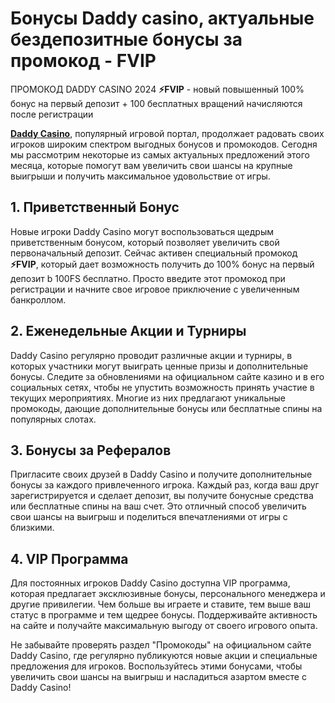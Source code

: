 # Бонусы Daddy casino, актуальные бездепозитные бонусы за промокод - FVIP

ПРОМОКОД DADDY CASINO 2024 **⚡️FVIP** - новый повышенный 100% бонус на первый депозит + 100 бесплатных вращений начисляются после регистрации

**[Daddy Casino](https://linksc.ru/daddy_fvip)**, популярный игровой портал, продолжает радовать своих игроков широким спектром выгодных бонусов и промокодов. Сегодня мы рассмотрим некоторые из самых актуальных предложений этого месяца, которые помогут вам увеличить свои шансы на крупные выигрыши и получить максимальное удовольствие от игры.

## 1. Приветственный Бонус

Новые игроки Daddy Casino могут воспользоваться щедрым приветственным бонусом, который позволяет увеличить свой первоначальный депозит. Сейчас активен специальный промокод **⚡️FVIP**, который дает возможность получить до 100% бонус на первый депозит b 100FS бесплатно. Просто введите этот промокод при регистрации и начните свое игровое приключение с увеличенным банкроллом.

## 2. Еженедельные Акции и Турниры

Daddy Casino регулярно проводит различные акции и турниры, в которых участники могут выиграть ценные призы и дополнительные бонусы. Следите за обновлениями на официальном сайте казино и в его социальных сетях, чтобы не упустить возможность принять участие в текущих мероприятиях. Многие из них предлагают уникальные промокоды, дающие дополнительные бонусы или бесплатные спины на популярных слотах.

## 3. Бонусы за Рефералов

Пригласите своих друзей в Daddy Casino и получите дополнительные бонусы за каждого привлеченного игрока. Каждый раз, когда ваш друг зарегистрируется и сделает депозит, вы получите бонусные средства или бесплатные спины на ваш счет. Это отличный способ увеличить свои шансы на выигрыш и поделиться впечатлениями от игры с близкими.

## 4. VIP Программа

Для постоянных игроков Daddy Casino доступна VIP программа, которая предлагает эксклюзивные бонусы, персонального менеджера и другие привилегии. Чем больше вы играете и ставите, тем выше ваш статус в программе и тем щедрее бонусы. Поддерживайте активность на сайте и получайте максимальную выгоду от своего игрового опыта.

Не забывайте проверять раздел "Промокоды" на официальном сайте Daddy Casino, где регулярно публикуются новые акции и специальные предложения для игроков. Воспользуйтесь этими бонусами, чтобы увеличить свои шансы на выигрыш и насладиться азартом вместе с Daddy Casino!
